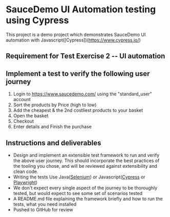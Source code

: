 # SauceDemo UI Automation testing using Cypress

This project is a demo project which demonstrates SauceDemo UI automation with Javascript([Cypress])(https://www.cypress.io/) 

Requirement for Test Exercise 2 -- UI automation
---
## Implement a test to verify the following user journey

1) Login to https://www.saucedemo.com/ using the "standard_user" account
2) Sort the products by Price (high to low)
3) Add the cheapest & the 2nd costliest products to your basket
4) Open the basket
5) Checkout
6) Enter details and Finish the purchase

## Instructions and deliverables

* Design and implement an extensible test framework to run and verify the above user journey. This should incorporate the best practices of the tooling you chose, and will be reviewed against extensibility and clean code.
* Writing the tests Use Java([Selenium](https://www.selenium.dev/)) or Javascript([Cypress](https://www.cypress.io/) or [Playwright](https://playwright.dev/))
* We don't expect every single aspect of the journey to be thoroughly tested, but would expect to see some set of scenarios tested
* A README.md file explaining the framework briefly and how to run the tests, what you need installed
* Pushed to GitHub for review